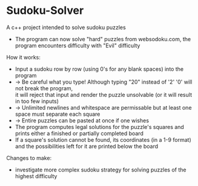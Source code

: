 Sudoku-Solver
=============

A c++ project intended to solve sudoku puzzles

* The program can now solve "hard" puzzles from websodoku.com, the program encounters difficulty with "Evil" difficulty

How it works:
* Input a sudoku row by row (using 0's for any blank spaces) into the program 
* -> Be careful what you type! Although typing "20" instead of '2' '0' will not break the program,<br> 
  it will reject that input and render the puzzle unsolvable (or it will result in too few inputs)
* -> Unlimited newlines and whitespace are permissable but at least one space must separate each square
* -> Entire puzzles can be pasted at once if one wishes
* The program computes legal solutions for the puzzle's squares and prints either a finished or partially completed board
* If a square's solution cannot be found, its coordinates (in a 1-9 format) and the possibilities left for it are printed below the board

Changes to make:

* investigate more complex sudoku strategy for solving puzzles of the highest difficulty
